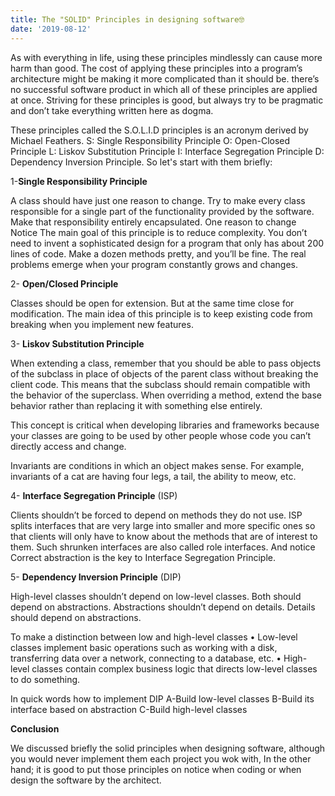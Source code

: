 ```yaml
---
title: The "SOLID" Principles in designing software🤓
date: '2019-08-12'
---
```

As with everything in life, using these principles mindlessly
can cause more harm than good. The cost of applying these
principles into a program’s architecture might be making it
more complicated than it should be. there’s no successful software product in which all of these principles are applied at once. Striving for these principles is good, but always try to be pragmatic and don’t take everything written here as dogma.
 
These principles called the S.O.L.I.D principles is an acronym derived by Michael Feathers. S: Single Responsibility Principle O: Open-Closed Principle L: Liskov Substitution Principle I: Interface Segregation Principle D: Dependency Inversion Principle.
So let's start with them briefly:

1-**Single Responsibility Principle**

A class should have just one reason to change.
Try to make every class responsible for a single part of 
the functionality provided by the software.
Make that responsibility entirely encapsulated.
One reason to change
Notice The main goal of this principle is to reduce complexity.
You don’t need to invent a sophisticated design for a program that
only has about 200 lines of code. Make a dozen methods pretty,
and you’ll be fine.
The real problems emerge when your program constantly grows and changes.
 
2- **Open/Closed Principle**

Classes should be open for extension.
But at the same time close for modification.
The main idea of this principle is to keep existing 
code from breaking when you implement new features.

3- **Liskov Substitution Principle**

When extending a class, remember that you should be
able to pass objects of the subclass in place of objects of
the parent class without breaking the client code.
This means that the subclass should remain compatible with the behavior of the superclass. When overriding a method,
extend the base behavior rather than replacing it with something else entirely.

This concept is critical when developing libraries and 
frameworks because your classes are going to be used
by other people whose code you can’t directly access and change.

Invariants are conditions in which an object makes sense. 
For example, invariants of a cat are having 
four legs, a tail, the ability to meow, etc.

 
4- **Interface Segregation Principle** (ISP)

Clients shouldn’t be forced to depend on methods they do not use.
ISP splits interfaces that are very large into smaller and more specific ones so that clients will only have to know about the methods that are of interest to them. Such shrunken interfaces are also called role interfaces.
And notice Correct abstraction is the key to Interface Segregation Principle.

5- **Dependency Inversion Principle** (DIP)
 
High-level classes shouldn’t depend on low-level classes.
Both should depend on abstractions. Abstractions shouldn’t depend on details. Details should depend on
abstractions.

To make a distinction between low and high-level classes
• Low-level classes implement basic operations such as working
    with a disk, transferring data over a network, connecting to a
    database, etc.
• High-level classes contain complex business logic that directs
    low-level classes to do something.

In quick words how to implement DIP
A-Build low-level classes 
B-Build its interface based on abstraction
C-Build high-level classes

**Conclusion**

We discussed briefly the solid principles when designing software,
although you would never implement them each project you wok with,
In the other hand; it is good to put those principles on notice when 
coding or when design the software by the architect.
